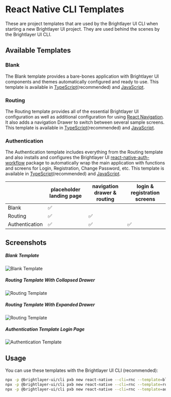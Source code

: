 # React Native CLI Templates

These are project templates that are used by the Brightlayer UI CLI when starting a new Brightlayer UI project. They are used behind the scenes by the Brightlayer UI CLI.

## Available Templates

### Blank
The Blank template provides a bare-bones application with Brightlayer UI components and themes automatically configured and ready to use. This template is available in [TypeScript](https://www.npmjs.com/package/@brightlayer-ui/react-native-template-blank-typescript)(recommended) and [JavaScript](https://www.npmjs.com/package/@brightlayer-ui/react-native-template-blank).

### Routing
The Routing template provides all of the essential Brightlayer UI configuration as well as additional configuration for using [React Navigation](https://reactnavigation.org/). It also adds a navigation Drawer to switch between several sample screens. This template is available in [TypeScript](https://www.npmjs.com/package/@brightlayer-ui/react-native-template-routing-typescript)(recommended) and [JavaScript](https://www.npmjs.com/package/@brightlayer-ui/react-native-template-routing).

### Authentication
The Authentication template includes everything from the Routing template and also installs and configures the Brightlayer UI [react-native-auth-workflow](https://www.npmjs.com/package/@brightlayer-ui/react-native-auth-workflow) package to automatically wrap the main application with functions and screens for Login, Registration, Change Password, etc. This template is available in [TypeScript](https://www.npmjs.com/package/@brightlayer-ui/react-native-template-authentication-typescript)(recommended) and [JavaScript](https://www.npmjs.com/package/@brightlayer-ui/react-native-template-authentication).

|                | placeholder landing page | navigation drawer & routing  | login & registration screens  |
| -------------- | -- | -- | -- |
| Blank          | ✅ |    |    |
| Routing        | ✅ | ✅ |    |
| Authentication | ✅ | ✅ | ✅ |


## Screenshots
##### Blank Template
![Blank Template](./images/blank-typescript-ios.png)
##### Routing Template With Collapsed Drawer
![Routing Template](./images/routing-typescript-ios.png)
##### Routing Template With Expanded Drawer
![Routing Template](./images/routing-typescript-ios-expanded-drawer.png)

##### Authentication Template Login Page
![Authentication Template](./images/authentication-typescript-ios.png)

## Usage
You can use these templates with the Brightlayer UI CLI (recommended):

```sh
npx -p @brightlayer-ui/cli pxb new react-native --cli=rnc --template=blank
npx -p @brightlayer-ui/cli pxb new react-native --cli=rnc --template=routing
npx -p @brightlayer-ui/cli pxb new react-native --cli=rnc --template=authentication
```